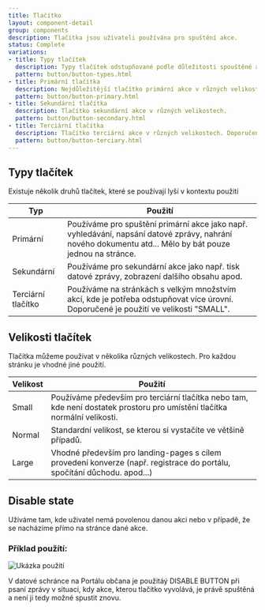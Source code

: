 ```yaml
---
title: Tlačítko
layout: component-detail
group: components
description: Tlačítka jsou uživateli používána pro spuštění akce.
status: Complete
variations:
- title: Typy tlačítek
  description: Typy tlačítek odstupňované podle důležitosti spouštěné akce.
  pattern: button/button-types.html
- title: Primární tlačítka
  description: Nejdůležitější tlačítko primární akce v různých velikostech.
  pattern: button/button-primary.html
- title: Sekundární tlačítka
  description: Tlačítko sekundární akce v různých velikostech.
  pattern: button/button-secondary.html
- title: Terciární tlačítka
  description: Tlačítko terciární akce v různých velikostech. Doporučená je menší velikost.
  pattern: button/button-terciary.html
---
```



## Typy tlačítek

Existuje několik druhů tlačítek, které se používají lyší v kontextu použití

| Typ                   | Použití                                                                    |
| ----------------------|------------------------------------------------------------------------------|
| Primární              | Používáme pro spuštění primární akce jako např. vyhledávání, napsání datové zprávy, nahrání nového dokumentu atd... Mělo by bát pouze jednou na stránce. | 
| Sekundární            | Používáme pro sekundární akce jako např. tisk datové zprávy, zobrazení dalšího obsahu apod. | 
| Terciární tlačítko    | Používáme na stránkách s velkým množstvím akcí, kde je potřeba odstupňovat více úrovní. Doporučené je použití ve velikosti "SMALL". | 


## Velikosti tlačítek

Tlačítka můžeme používat v několika různých velikostech. Pro každou stránku je vhodné jiné použití.

| Velikost              | Použití                                                                    |
| ----------------------|------------------------------------------------------------------------------|
| Small                 | Používáme především pro terciární tlačítka nebo tam, kde není dostatek prostoru pro umístění tlačítka normální velikosti. | 
| Normal                | Standardní velikost, se kterou si vystačíte ve většině případů. | 
| Large                 | Vhodné především pro landing-pages s cílem provedení konverze (např. registrace do portálu, spočítání důchodu. apod...) | 

## Disable state

Užíváme tam, kde uživatel nemá povolenou danou akci nebo v případě, že se nacházíme přímo na stránce dané akce.

### Příklad použítí:

![Ukázka použití](/mv-design-system/images/datova_schranka.png "Ukázka použití")

V datové schránce na Portálu občana je použitáý DISABLE BUTTON při psaní zprávy v situaci, kdy akce, kterou tlačítko vyvolává, je právě spuštěná a není ji tedy možné spustit znovu.
